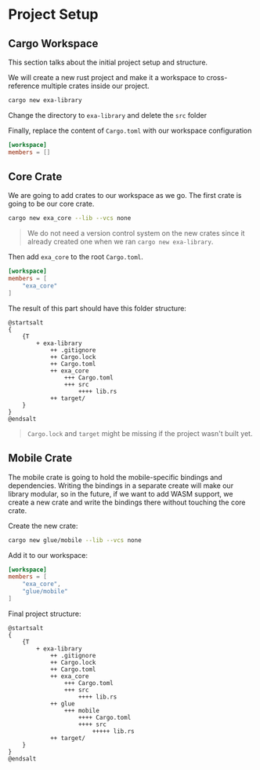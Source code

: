 # Project Setup

## Cargo Workspace

This section talks about the initial project setup and structure.

We will create a new rust project and make it a workspace to cross-reference
multiple crates inside our project.

```bash
cargo new exa-library
```

Change the directory to `exa-library` and delete the `src` folder

Finally, replace the content of `Cargo.toml` with our workspace configuration

```toml
[workspace]
members = []
```

## Core Crate

We are going to add crates to our workspace as we go. The first crate is going
to be our core crate.

```bash
cargo new exa_core --lib --vcs none
```

> We do not need a version control system on the new crates
> since it already created one when we ran `cargo new exa-library`.

Then add `exa_core` to the root `Cargo.toml`.

```toml [hl,3]
[workspace]
members = [
    "exa_core"
]
```

The result of this part should have this folder structure:

```plantuml,format=svg
@startsalt
{
    {T
        + exa-library
            ++ .gitignore
            ++ Cargo.lock
            ++ Cargo.toml
            ++ exa_core
                +++ Cargo.toml
                +++ src
                    ++++ lib.rs
            ++ target/
    }
}
@endsalt
```

> `Cargo.lock` and `target` might be missing if the project wasn't built yet.

## Mobile Crate

The mobile crate is going to hold the mobile-specific bindings and dependencies.
Writing the bindings in a separate create will make our library modular,
so in the future, if we want to add WASM support, we create a new crate
and write the bindings there without touching the core crate.

Create the new crate:

```bash
cargo new glue/mobile --lib --vcs none
```

Add it to our workspace:

```toml [hl,4]
[workspace]
members = [
    "exa_core",
    "glue/mobile"
]
```

Final project structure:

```plantuml,format=svg
@startsalt
{
    {T
        + exa-library
            ++ .gitignore
            ++ Cargo.lock
            ++ Cargo.toml
            ++ exa_core
                +++ Cargo.toml
                +++ src
                    ++++ lib.rs
            ++ glue
                +++ mobile
                    ++++ Cargo.toml
                    ++++ src
                        +++++ lib.rs
            ++ target/
    }
}
@endsalt
```
